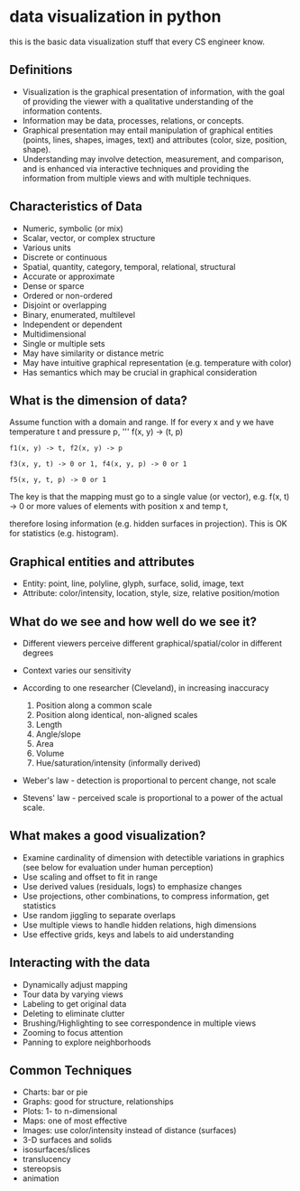  # data visualization in python
this is the basic data visualization stuff that every CS engineer know.
## Definitions

* Visualization is the graphical presentation of information, with the goal of providing the viewer with a qualitative understanding of the information contents.
* Information may be data, processes, relations, or concepts.
* Graphical presentation may entail manipulation of graphical entities (points, lines, shapes, images, text) and attributes (color, size, position, shape).
* Understanding may involve detection, measurement, and comparison, and is enhanced via interactive techniques and providing the information from multiple views and with      multiple techniques. 

## Characteristics of Data

* Numeric, symbolic (or mix)
* Scalar, vector, or complex structure
* Various units
* Discrete or continuous
* Spatial, quantity, category, temporal, relational, structural
* Accurate or approximate
* Dense or sparce
* Ordered or non-ordered
* Disjoint or overlapping
* Binary, enumerated, multilevel
* Independent or dependent
* Multidimensional
* Single or multiple sets
* May have similarity or distance metric
* May have intuitive graphical representation (e.g. temperature with color)
* Has semantics which may be crucial in graphical consideration 

## What is the dimension of data?

Assume function with a domain and range. If for every x and y we have temperature t and pressure p, 
'''
    f(x, y) -> (t, p)

    f1(x, y) -> t, f2(x, y) -> p

    f3(x, y, t) -> 0 or 1, f4(x, y, p) -> 0 or 1

    f5(x, y, t, p) -> 0 or 1 

The key is that the mapping must go to a single value (or vector), e.g. f(x, t) -> 0 or more values of elements with position x and temp t,

therefore losing information (e.g. hidden surfaces in projection). This is OK for statistics (e.g. histogram). 

## Graphical entities and attributes

* Entity: point, line, polyline, glyph, surface, solid, image, text
* Attribute: color/intensity, location, style, size, relative position/motion 

## What do we see and how well do we see it?

* Different viewers perceive different graphical/spatial/color in different degrees
* Context varies our sensitivity
* According to one researcher (Cleveland), in increasing inaccuracy 

    1. Position along a common scale
    2. Position along identical, non-aligned scales
    3. Length
    4. Angle/slope
    5. Area
    6. Volume
    7. Hue/saturation/intensity (informally derived) 

* Weber's law - detection is proportional to percent change, not scale
* Stevens' law - perceived scale is proportional to a power of the actual scale.

## What makes a good visualization?

* Examine cardinality of dimension with detectible variations in graphics (see below for evaluation under human perception)
* Use scaling and offset to fit in range
* Use derived values (residuals, logs) to emphasize changes
* Use projections, other combinations, to compress information, get statistics
* Use random jiggling to separate overlaps
* Use multiple views to handle hidden relations, high dimensions
* Use effective grids, keys and labels to aid understanding 

## Interacting with the data

* Dynamically adjust mapping
* Tour data by varying views
* Labeling to get original data
* Deleting to eliminate clutter
* Brushing/Highlighting to see correspondence in multiple views
* Zooming to focus attention
* Panning to explore neighborhoods 

## Common Techniques

* Charts: bar or pie
* Graphs: good for structure, relationships
* Plots: 1- to n-dimensional
* Maps: one of most effective
* Images: use color/intensity instead of distance (surfaces)
* 3-D surfaces and solids
* isosurfaces/slices
* translucency
* stereopsis
* animation 

